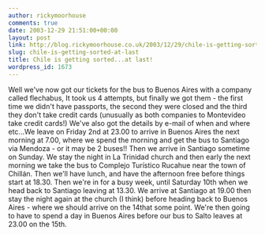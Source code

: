 ```yaml
---
author: rickymoorhouse
comments: true
date: 2003-12-29 21:51:00+00:00
layout: post
link: http://blog.rickymoorhouse.co.uk/2003/12/29/chile-is-getting-sorted-at-last/
slug: chile-is-getting-sorted-at-last
title: Chile is getting sorted...at last!
wordpress_id: 1673
---
```


Well we've now got our tickets for the bus to Buenos Aires with a company called flechabus, It took us 4 attempts, but finally we got them - the first time we didn't have passports, the second they were closed and the third they don't take credit cards (unusually as both companies to Montevideo take credit cards!) We've also got the details by e-mail of when and where etc...We leave on Friday 2nd at 23.00 to arrive in Buenos Aires the next morning at 7.00, where we spend the morning and get the bus to Santiago via Mendoza - or it may be 2 buses!! Then we arrive in Santiago sometime on Sunday. We stay the night in La Trinidad church and then early the next morning we take the bus to Complejo Turístico Rucahue  near the town of Chillán. Then we'll have lunch, and have the afternoon free before things start at 18.30. Then we're in for a busy week, until Saturday 10th when we head back to Santiago leaving at 13.30. We arrive at Santiago at 19.00 then stay the night again at the church (I think) before heading back to Buenos Aires - where we should arrive on the 14that some point. We're then going to have to spend a day in Buenos Aires before our bus to Salto leaves at 23.00 on the 15th.
